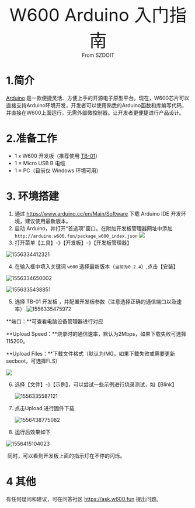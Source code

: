 
<center><font size=10>W600 Arduino 入门指南</center></font>
<center> From SZDOIT</center>

# 1.简介

[Arduino](https://baike.baidu.com/item/Arduino) 是一款便捷灵活、方便上手的开源电子原型平台。现在，W600芯片可以直接支持Arduino环境开发，开发者可以使用熟悉的Arduino函数和库编写代码，并直接在W600上面运行，无需外部微控制器。让开发者更便捷进行产品设计。

# 2.准备工作

-  1 x W600 开发板（推荐使用 [TB-01](http://shop.thingsturn.com)）
-  1 × Micro USB B 电缆
-  1 × PC（目前仅 Windows 环境可用）

# 3. 环境搭建

1. 通过 https://www.arduino.cc/en/Main/Software 下载 Arduino IDE 开发环境，建议使用最新版本。
2. 启动 Arduino，并打开“首选项”窗口。在附加开发板管理器网址中添加`http://arduino.w600.fun/package_w600_index.json`
![](https://github.com/SmartArduino/zhdocs/raw/master/W600Series/start/1556334078542.png)
3. 打开菜单【工具】-》【开发板】-》【开发板管理器】

![1556334412321](https://github.com/SmartArduino/zhdocs/raw/master/W600Series/start/1556334412321.png)

4. 在输入框中填入关键词 `w600` 选择最新版本（`当前为0.2.4`）,点击【安装】

![1556334650002](https://github.com/SmartArduino/zhdocs/raw/master/W600Series/start/1556334650002.png)

![1556335438851](https://github.com/SmartArduino/zhdocs/raw/master/W600Series/start/1556335438851.png)

5. 选择 TB-01 开发板 ，并配置开发板参数（注意选择正确的通信端口以及速率）
 ![1556335475972](https://github.com/SmartArduino/zhdocs/raw/master/W600Series/start/1556335475972.png)

**端口：**可查看电脑设备管理器进行对应

**Upload Speed：**烧录时的通信速率，默认为2Mbps，如果下载失败可选择115200。

**Upload Files：**下载文件格式（默认为IMG，如果下载失败或需要更新secboot，可选择FLS）

 ![](28194943723.jpeg)

6. 选择【文件】-》【示例】，可以尝试一些示例进行烧录测试，如【Blink】

   ![1556335587121](https://github.com/SmartArduino/zhdocs/raw/master/W600Series/start/1556335587121.png)

7. 点击Upload 进行固件下载

      ![1556438775082](https://github.com/SmartArduino/zhdocs/raw/master/W600Series/start/1556438775082.png)

8.  运行后效果如下

![1556415104023](https://github.com/SmartArduino/zhdocs/raw/master/W600Series/start/1556415104023.png)

​	同时，可以看到开发板上面的指示灯在不停的闪烁。

# 4 其他

有任何疑问和建议，可在问答社区 https://ask.w600.fun 提出问题。
